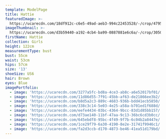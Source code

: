 ```yaml
---
template: ModelPage
title: Hattie
featuredImage: >-
  https://ucarecdn.com/18df912c-c6e5-49ad-aeb3-994c22453528/-/crop/4795x2190/0,0/-/preview/
imageThumbnail: >-
  https://ucarecdn.com/d3b59440-a192-4cb4-ba99-0887881e6c6a/-/crop/3050x4479/0,0/-/preview/
firstName: Hattie
collection: Girls
height: 122cm
measurementType: bust
bust: 55cm
waist: 53cm
hips: 57cm
size: '13'
shoeSize: US6
hair: Brown
eyes: Blue
imagePortfolio:
  - image: 'https://ucarecdn.com/3277a5fc-bd8a-4ce3-ab8c-a6e52017bf01/'
  - image: 'https://ucarecdn.com/11d86d55-7f91-45bb-af63-de21866ee3b2/'
  - image: 'https://ucarecdn.com/b8d5a2c3-889c-4683-936b-bdd41ecb5850/'
  - image: 'https://ucarecdn.com/338c3c14-5e03-4e25-a58a-b701ed1f688d/'
  - image: 'https://ucarecdn.com/eefe4434-03bc-4364-9bcc-83d1d85bb157/'
  - image: 'https://ucarecdn.com/d73ae140-11bf-47aa-9c13-36bc6cd3b0cc/'
  - image: 'https://ucarecdn.com/645ebdf8-95bc-4f49-9f7b-6c04b2a8447e/'
  - image: 'https://ucarecdn.com/1ce29f79-6a30-4190-8e2e-31741f9946c1/'
  - image: 'https://ucarecdn.com/fa2d3ccb-d170-4873-be46-41ea51d179bd/'
---
```


